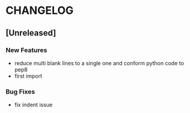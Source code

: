 # CHANGELOG


## [Unreleased]

### New Features
- reduce multi blank lines to a single one and conform python code to pep8
- first import


### Bug Fixes
- fix indent issue





